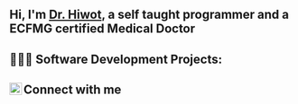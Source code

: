 <h2>Hi, I'm <a href="https://www.linkedin.com/in/dr-hiwot-wondale-7091372a3/">Dr. Hiwot</a>, a self taught programmer and a ECFMG certified Medical Doctor</h2>

<h2>👩🏽‍💻 Software Development Projects:</h2>


<h2>Connect with me<a href="https://www.linkedin.com/in/dr-hiwot-wondale-7091372a3/"> <img align="left" alt="Hiwot Wondale | LinkedIn" width="22px" src="https://cdn.jsdelivr.net/npm/simple-icons@v3/icons/linkedin.svg" /></a> </h2>
